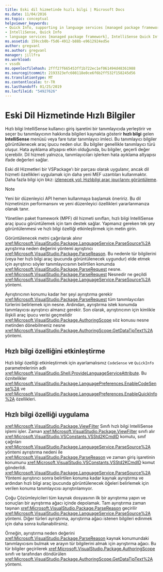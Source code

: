 ```yaml
---
title: Eski dil hizmetinde hızlı bilgi | Microsoft Docs
ms.date: 11/04/2016
ms.topic: conceptual
helpviewer_keywords:
- Quick Info, supporting in language services [managed package framework]
- IntelliSense, Quick Info
- language services [managed package framework], IntelliSense Quick Info
ms.assetid: 159ccb0b-f5d6-4912-b88b-e9612924ed5e
author: gregvanl
ms.author: gregvanl
manager: jillfra
ms.workload:
- vssdk
ms.openlocfilehash: 2fff27f665453ff1b722ec1ef061494d48361988
ms.sourcegitcommit: 2193323efc608118e0ce6f6b2ff532f158245d56
ms.translationtype: MT
ms.contentlocale: tr-TR
ms.lasthandoff: 01/25/2019
ms.locfileid: "54927626"
---
```

# <a name="quick-info-in-a-legacy-language-service"></a>Eski Dil Hizmetinde Hızlı Bilgiler
Hızlı bilgi IntelliSense kullanıcı giriş işaretini bir tanımlayıcıda yerleştirir ve seçer bu tanımlayıcının hakkında bilgileri kaynakta gösterir **hızlı bilgi** gelen **IntelliSense** menüsü veya fare tutar tanımlayıcı imleci. Bu tanımlayıcı bilgiler görüntülenecek araç ipucu neden olur. Bu bilgiler genellikle tanımlayıcı türü oluşur. Hata ayıklama altyapısı etkin olduğunda, bu bilgiler, geçerli değer içerebilir. Dil hizmeti yalnızca, tanımlayıcıları işlerken hata ayıklama altyapısı ifade değerleri sağlar.  
  
 Eski dil Hizmetleri bir VSPackage'ı bir parçası olarak uygulanır, ancak dil hizmeti özellikleri uygulamak için daha yeni MEF uzantıları kullanmaktır. Daha fazla bilgi için bkz: [izlenecek yol: Hızlıbilgi araç ipuçlarını görüntüleme](../../extensibility/walkthrough-displaying-quickinfo-tooltips.md).  
  
> [!NOTE]
>  Yeni bir düzenleyici API hemen kullanmaya başlamak öneririz. Bu dil hizmetinizin performansını ve yeni düzenleyici özellikleri yararlanmanıza olanak tanır.  
  
 Yönetilen paket framework (MPF) dil hizmeti sınıfları, hızlı bilgi IntelliSense araç ipucu görüntülemek için tam destek sağlar. Yapmanız gereken tek şey görüntülenmesi ve hızlı bilgi özelliği etkinleştirmek için metin girin.  
  
 Görüntülenecek metni çağırılarak alınır <xref:Microsoft.VisualStudio.Package.LanguageService.ParseSource%2A> ayrıştırma neden değerini yöntemi ayrıştırıcı <xref:Microsoft.VisualStudio.Package.ParseReason>. Bu nedenle tür bilgilerini (veya her hızlı bilgi araç ipucunda görüntülenecek uygundur) elde etmek için ayrıştırıcı söyler tanımlayıcısının belirtilen konumda <xref:Microsoft.VisualStudio.Package.ParseRequest> nesne. <xref:Microsoft.VisualStudio.Package.ParseRequest> Nesnedir ne geçildi <xref:Microsoft.VisualStudio.Package.LanguageService.ParseSource%2A> yöntemi.  
  
 Ayrıştırıcının konumu kadar her şeyi ayrıştırma gerekir <xref:Microsoft.VisualStudio.Package.ParseRequest> tüm tanımlayıcıları türlerini belirlemek için nesne. Ardından, ayrıştırma istek konumda tanımlayıcısı ayrıştırıcı almanız gerekir. Son olarak, ayrıştırıcının için kimlikle ilişkili araç ipucu verisi geçmelidir <xref:Microsoft.VisualStudio.Package.AuthoringScope> söz konusu nesne metinden dönebilmeniz nesne <xref:Microsoft.VisualStudio.Package.AuthoringScope.GetDataTipText%2A> yöntemi.  
  
## <a name="enabling-the-quick-info-feature"></a>Hızlı bilgi özelliğini etkinleştirme  
 Hızlı bilgi özelliği etkinleştirmek için ayarlamalısınız `CodeSense` ve `QuickInfo` parametrelerinin adlı <xref:Microsoft.VisualStudio.Shell.ProvideLanguageServiceAttribute>. Bu öznitelikler <xref:Microsoft.VisualStudio.Package.LanguagePreferences.EnableCodeSense%2A> ve <xref:Microsoft.VisualStudio.Package.LanguagePreferences.EnableQuickInfo%2A> özellikleri.  
  
## <a name="implementing-the-quick-info-feature"></a>Hızlı bilgi özelliği uygulama  
 <xref:Microsoft.VisualStudio.Package.ViewFilter> Sınıfı hızlı bilgi IntelliSense işlemi işler. Zaman <xref:Microsoft.VisualStudio.Package.ViewFilter> sınıfı alır <xref:Microsoft.VisualStudio.VSConstants.VSStd2KCmdID> komutu, sınıf çağrıları <xref:Microsoft.VisualStudio.Package.LanguageService.ParseSource%2A> yöntemi ayrıştırma nedeni ile <xref:Microsoft.VisualStudio.Package.ParseReason> ve zaman giriş işaretinin konumunu <xref:Microsoft.VisualStudio.VSConstants.VSStd2KCmdID> komut gönderildi. <xref:Microsoft.VisualStudio.Package.LanguageService.ParseSource%2A> Yöntemi ayrıştırıcı sonra belirtilen konuma kadar kaynak ayrıştırma ve ardından hızlı bilgi araç ipucunda görüntülenecek öğeleri belirlemek için verilen konuma tanımlayıcısı ayrıştırılamıyor.  
  
 Çoğu Çözümleyicileri tüm kaynak dosyasının ilk bir ayrıştırma yapın ve sonuçları bir ayrıştırma ağacı içinde depolamak. Tam ayrıştırma zaman taşınan <xref:Microsoft.VisualStudio.Package.ParseReason> geçirilir <xref:Microsoft.VisualStudio.Package.LanguageService.ParseSource%2A> yöntemi. Diğer türleri ayrıştırma, ayrıştırma ağacı istenen bilgileri edinmek için daha sonra kullanabilirsiniz.  
  
 Örneğin, ayrıştırma neden değerini <xref:Microsoft.VisualStudio.Package.ParseReason> kaynak konumundaki tanımlayıcısını bulmak ve arayın tür bilgilerini almak için ayrıştırma ağacı. Bu tür bilgiler geçirilerek <xref:Microsoft.VisualStudio.Package.AuthoringScope> sınıfı ve tarafından döndürülen <xref:Microsoft.VisualStudio.Package.AuthoringScope.GetDataTipText%2A> yöntemi.